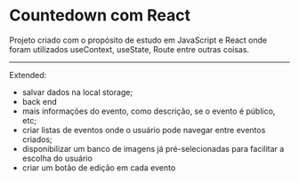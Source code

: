 # Countedown com React

Projeto criado com o propósito de estudo em JavaScript e React onde foram utilizados useContext, useState, Route entre outras coisas.

---

Extended:

- salvar dados na local storage;
- back end
- mais informações do evento, como descrição, se o evento é público, etc;
- criar listas de eventos onde o usuário pode navegar entre eventos criados;
- disponibilizar um banco de imagens já pré-selecionadas para facilitar a escolha do usuário
- criar um botão de edição em cada evento

